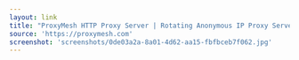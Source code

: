 ```yaml
---
layout: link
title: "ProxyMesh HTTP Proxy Server | Rotating Anonymous IP Proxy Servers"
source: 'https://proxymesh.com'
screenshot: 'screenshots/0de03a2a-8a01-4d62-aa15-fbfbceb7f062.jpg'
---
```


